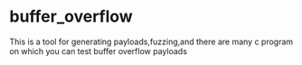 # buffer_overflow
This is a tool for generating payloads,fuzzing,and there are many c program on which you can test buffer overflow payloads 
